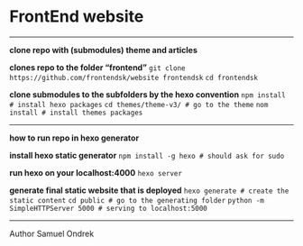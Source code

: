# FrontEnd website

---

**clone repo with (submodules) theme and articles**

**clones repo to the folder “frontend”**
`git clone https://github.com/frontendsk/website frontendsk`
`cd frontendsk`
	
**clone submodules to the subfolders by the hexo convention**
`npm install # install hexo packages`
`cd themes/theme-v3/ # go to the theme`
`nom install # install themes packages`

---

**how to run repo in hexo generator**

**install hexo static generator**
`npm install -g hexo # should ask for sudo`

**run hexo on your localhost:4000**
`hexo server`
    
**generate final static website that is deployed**
`hexo generate # create the static content`
`cd public # go to the generating folder`
`python -m SimpleHTTPServer 5000 # serving to localhost:5000`


---

Author Samuel Ondrek